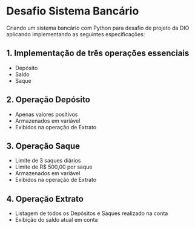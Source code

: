 # Desafio Sistema Bancário

Criando um sistema bancário com Python para desafio de projeto da DIO aplicando implementando as seguintes especificações:

## 1. Implementação de três operações essenciais
-  Depósito
-  Saldo
-  Saque

## 2. Operação Depósito
-  Apenas valores positivos
-  Armazenados em variável
-  Exibidos na operação de Extrato

## 3. Operação Saque
-  Limite de 3 saques diários
-  Limite de R$ 500,00 por saque
-  Armazenados em variável
-  Exibidos na operação de Extrato

## 4. Operação Extrato
-  Listagem de todos os Depósitos e Saques realizado na conta
-  Exibição do saldo atual em conta

